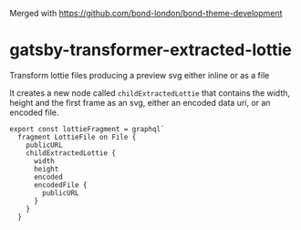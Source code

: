 Merged with https://github.com/bond-london/bond-theme-development

# gatsby-transformer-extracted-lottie

Transform lottie files producing a preview svg either inline or as a file

It creates a new node called `childExtractedLottie` that contains the width, height and the first frame as an svg, either an encoded data uri, or an encoded file.

```
export const lottieFragment = graphql`
  fragment LottieFile on File {
    publicURL
    childExtractedLottie {
      width
      height
      encoded
      encodedFile {
        publicURL
      }
    }
  }
```
